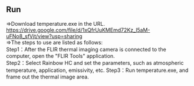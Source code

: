 ## Run<br>
=>Download temperature.exe in the URL.<br>
  https://drive.google.com/file/d/1xQfrUuKMEmd72Kz_l5aM-uFNo8_sfVjt/view?usp=sharing<br>
=>The steps to use  are listed as follows: <br>
Step1：After the FLIR thermal imaging camera is connected to the computer, open the "FLIR Tools" application.<br>
Step2：Select Rainbow HC and set the parameters, such as atmospheric temperature, application, emissivity, etc.
Step3：Run temperature.exe, and frame out the thermal image area.<br>
